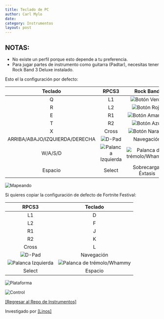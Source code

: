 ```yaml
---
title: Teclado de PC
author: Carl Mylo
date: 
category: Instrumentos
layout: post
---
```


## NOTAS:

* No existe un perfil porque esto depende a tu preferencia.
* Para jugar partes de instrumento como guitarra (Padtar), necesitas tener Rock Band 3 Deluxe instalado.


Esto el la configuración por defecto:

| **Teclado**          | **RPCS3**          | **Rock Band** |
|:------------------:|:------------------:|:---------------------:|
| Q | L1 | ![Botón Verde](https://raw.githubusercontent.com/hmxmilohax/rb3-pc/main/assets/images/btns/gtrs/gf.png "Botón Verde") |
| R | L2 | ![Botón Rojo](https://raw.githubusercontent.com/hmxmilohax/rb3-pc/main/assets/images/btns/gtrs/rf.png "Botón Rojo") |
| E | R1 | ![Botón Amarillo](https://raw.githubusercontent.com/hmxmilohax/rb3-pc/main/assets/images/btns/gtrs/yf.png "Botón Amarillo") |
| T | R2 | ![Botón Azul](https://raw.githubusercontent.com/hmxmilohax/rb3-pc/main/assets/images/btns/gtrs/bf.png "Botón Azul") |
| X | Cross | ![Botón Naranja](https://raw.githubusercontent.com/hmxmilohax/rb3-pc/main/assets/images/btns/gtrs/of.png "Botón Naranja") |
| ARRIBA/ABAJO/IZQUIERDA/DERECHA | ![D-Pad](https://raw.githubusercontent.com/hmxmilohax/rb3-pc/main/assets/images/btns/ctrls/ps4/dp.png "D-Pad") | Navegación |
| W/A/S/D | ![Palanca Izquierda](https://raw.githubusercontent.com/hmxmilohax/rb3-pc/main/assets/images/btns/ctrls/ps4/ls.png "Palanca Izquierda") | ![Palanca de trémolo/Whammy](https://raw.githubusercontent.com/hmxmilohax/rb3-pc/main/assets/images/btns/gtrs/wb.png "Palanca de trémolo/Whammy") |
| Espacio | Select | Sobrecarga/Éxtasis |

![Mapeando](https://raw.githubusercontent.com/hmxmilohax/rb3-pc/main/assets/images/instruments/pckeyboardmapping.png "Mapeando") 


Si quieres copiar la configuración de defecto de Fortnite Festival:

| **RPCS3**          | **Teclado** |
|:------------------:|:---------------------:|
| L1 | D |
| L2 | F |
| R1 | J |
| R2 | K |
| Cross | L |
| ![D-Pad](https://raw.githubusercontent.com/hmxmilohax/rb3-pc/main/assets/images/btns/ctrls/ps4/dp.png "D-Pad") | Navegación |
| ![Palanca Izquierda](https://raw.githubusercontent.com/hmxmilohax/rb3-pc/main/assets/images/btns/ctrls/ps4/ls.png "Palanca Izquierda") | ![Palanca de trémolo/Whammy](https://raw.githubusercontent.com/hmxmilohax/rb3-pc/main/assets/images/btns/gtrs/wb.png "Palanca de trémolo/Whammy") |
| Select | Espacio  |


![Plataforma](https://raw.githubusercontent.com/hmxmilohax/rb3-pc/main/assets/images/instruments/pc.png "Plataforma") 

![Control](https://raw.githubusercontent.com/hmxmilohax/rb3-pc/main/assets/images/instruments/pckeyboardcontroller.png "Control") 

[[Regresar al Repo de Instrumentos]](https://hmxmilohax.github.io/rb3-pc/espanol/repodeinst/#lista-de-instrumentos)

Investigado por [[Linos]](https://www.youtube.com/@LinosMelendi)